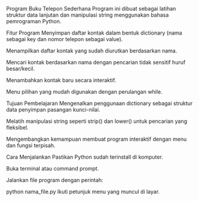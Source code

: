 Program Buku Telepon Sederhana
Program ini dibuat sebagai latihan struktur data lanjutan dan manipulasi string menggunakan bahasa pemrograman Python.

Fitur Program
Menyimpan daftar kontak dalam bentuk dictionary (nama sebagai key dan nomor telepon sebagai value).

Menampilkan daftar kontak yang sudah diurutkan berdasarkan nama.

Mencari kontak berdasarkan nama dengan pencarian tidak sensitif huruf besar/kecil.

Menambahkan kontak baru secara interaktif.

Menu pilihan yang mudah digunakan dengan perulangan while.

Tujuan Pembelajaran
Mengenalkan penggunaan dictionary sebagai struktur data penyimpan pasangan kunci-nilai.

Melatih manipulasi string seperti strip() dan lower() untuk pencarian yang fleksibel.

Mengembangkan kemampuan membuat program interaktif dengan menu dan fungsi terpisah.

Cara Menjalankan
Pastikan Python sudah terinstall di komputer.

Buka terminal atau command prompt.

Jalankan file program dengan perintah:

python nama_file.py
Ikuti petunjuk menu yang muncul di layar.
